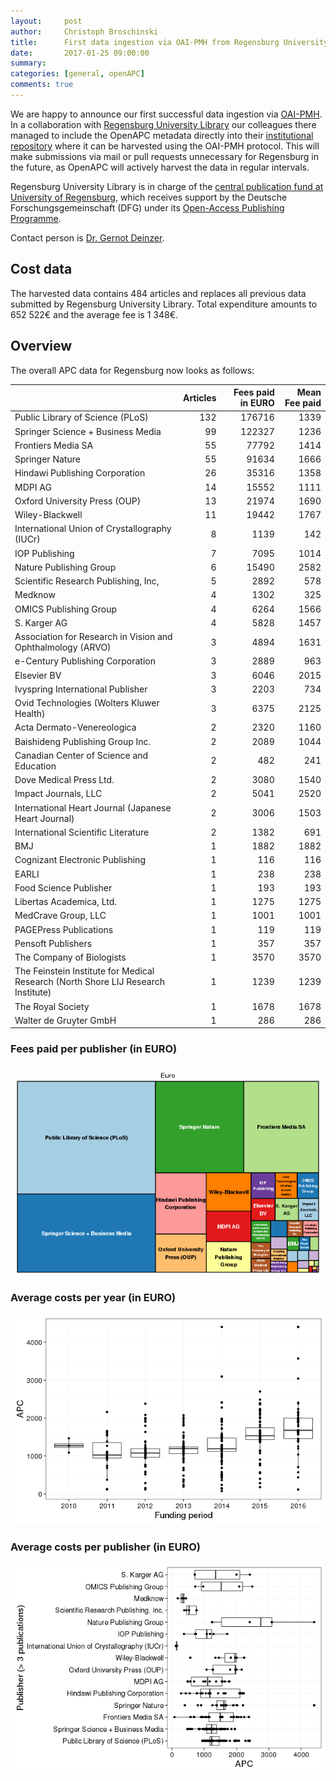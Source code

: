 ```yaml
---
layout:     post
author:     Christoph Broschinski
title:      First data ingestion via OAI-PMH from Regensburg University
date:       2017-01-25 09:00:00
summary:    
categories: [general, openAPC]
comments: true
---
```




We are happy to announce our first successful data ingestion via [OAI-PMH](https://www.openarchives.org/pmh/). In a collaboration with [Regensburg University Library](http://www.uni-regensburg.de/library/index.html) our colleagues there managed to include the OpenAPC metadata directly into their [institutional repository](https://epub.uni-regensburg.de/cgi/oai2?verb=ListRecords&metadataPrefix=OpenAPC&set=6F615F747970653D676F6C645F70616964) where it can be harvested using the OAI-PMH protocol.
This will make submissions via mail or pull requests unnecessary for Regensburg in the future, as OpenAPC will actively harvest the data in regular intervals. 

Regensburg University Library is in charge of the [central publication fund at University of Regensburg](http://oa.uni-regensburg.de/), which receives support by the Deutsche Forschungsgemeinschaft (DFG) under its [Open-Access Publishing Programme](http://www.dfg.de/en/research_funding/programmes/infrastructure/lis/funding_opportunities/open_access_publishing/index.html).

Contact person is [Dr. Gernot Deinzer](mailto:gernot.deinzer@bibliothek.uni-regensburg.de).

## Cost data



The harvested data contains 484 articles and replaces all previous data submitted by Regensburg University Library. Total expenditure amounts to 652 522€ and the average fee is 1 348€.


## Overview

The overall APC data for Regensburg now looks as follows:


|                                                                                  | Articles| Fees paid in EURO| Mean Fee paid|
|:---------------------------------------------------------------------------------|--------:|-----------------:|-------------:|
|Public Library of Science (PLoS)                                                  |      132|            176716|          1339|
|Springer Science + Business Media                                                 |       99|            122327|          1236|
|Frontiers Media SA                                                                |       55|             77792|          1414|
|Springer Nature                                                                   |       55|             91634|          1666|
|Hindawi Publishing Corporation                                                    |       26|             35316|          1358|
|MDPI AG                                                                           |       14|             15552|          1111|
|Oxford University Press (OUP)                                                     |       13|             21974|          1690|
|Wiley-Blackwell                                                                   |       11|             19442|          1767|
|International Union of Crystallography (IUCr)                                     |        8|              1139|           142|
|IOP Publishing                                                                    |        7|              7095|          1014|
|Nature Publishing Group                                                           |        6|             15490|          2582|
|Scientific Research Publishing, Inc,                                              |        5|              2892|           578|
|Medknow                                                                           |        4|              1302|           325|
|OMICS Publishing Group                                                            |        4|              6264|          1566|
|S. Karger AG                                                                      |        4|              5828|          1457|
|Association for Research in Vision and Ophthalmology (ARVO)                       |        3|              4894|          1631|
|e-Century Publishing Corporation                                                  |        3|              2889|           963|
|Elsevier BV                                                                       |        3|              6046|          2015|
|Ivyspring International Publisher                                                 |        3|              2203|           734|
|Ovid Technologies (Wolters Kluwer Health)                                         |        3|              6375|          2125|
|Acta Dermato-Venereologica                                                        |        2|              2320|          1160|
|Baishideng Publishing Group Inc.                                                  |        2|              2089|          1044|
|Canadian Center of Science and Education                                          |        2|               482|           241|
|Dove Medical Press Ltd.                                                           |        2|              3080|          1540|
|Impact Journals, LLC                                                              |        2|              5041|          2520|
|International Heart Journal (Japanese Heart Journal)                              |        2|              3006|          1503|
|International Scientific Literature                                               |        2|              1382|           691|
|BMJ                                                                               |        1|              1882|          1882|
|Cognizant Electronic Publishing                                                   |        1|               116|           116|
|EARLI                                                                             |        1|               238|           238|
|Food Science Publisher                                                            |        1|               193|           193|
|Libertas Academica, Ltd.                                                          |        1|              1275|          1275|
|MedCrave Group, LLC                                                               |        1|              1001|          1001|
|PAGEPress Publications                                                            |        1|               119|           119|
|Pensoft Publishers                                                                |        1|               357|           357|
|The Company of Biologists                                                         |        1|              3570|          3570|
|The Feinstein Institute for Medical Research (North Shore LIJ Research Institute) |        1|              1239|          1239|
|The Royal Society                                                                 |        1|              1678|          1678|
|Walter de Gruyter GmbH                                                            |        1|               286|           286|

### Fees paid per publisher (in EURO)

![plot of chunk tree_regensburg_2017_01_25_full](/figure/tree_regensburg_2017_01_25_full-1.png)

###  Average costs per year (in EURO)

![plot of chunk box_regensburg_2017_01_25_year_full](/figure/box_regensburg_2017_01_25_year_full-1.png)


###  Average costs per publisher (in EURO)

![plot of chunk box_regensburg_2017_01_25_publisher_full](/figure/box_regensburg_2017_01_25_publisher_full-1.png)
